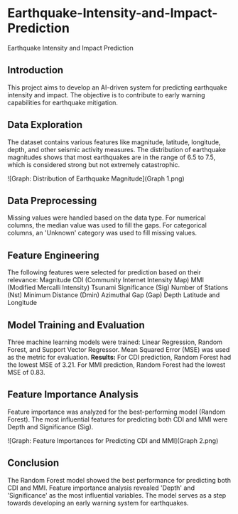 # Earthquake-Intensity-and-Impact-Prediction
Earthquake Intensity and Impact Prediction

## **Introduction**
This project aims to develop an AI-driven system for predicting earthquake intensity and impact. The objective is to contribute to early warning capabilities for earthquake mitigation.

## **Data Exploration**
The dataset contains various features like magnitude, latitude, longitude, depth, and other seismic activity measures. The distribution of earthquake magnitudes shows that most earthquakes are in the range of 6.5 to 7.5, which is considered strong but not extremely catastrophic.

![Graph: Distribution of Earthquake Magnitude](Graph 1.png)

## **Data Preprocessing**
Missing values were handled based on the data type.
For numerical columns, the median value was used to fill the gaps.
For categorical columns, an 'Unknown' category was used to fill missing values.

## **Feature Engineering**
The following features were selected for prediction based on their relevance:
Magnitude
CDI (Community Internet Intensity Map)
MMI (Modified Mercalli Intensity)
Tsunami
Significance (Sig)
Number of Stations (Nst)
Minimum Distance (Dmin)
Azimuthal Gap (Gap)
Depth
Latitude and Longitude

## **Model Training and Evaluation**
Three machine learning models were trained: Linear Regression, Random Forest, and Support Vector Regressor. Mean Squared Error (MSE) was used as the metric for evaluation.
**Results:**
For CDI prediction, Random Forest had the lowest MSE of 3.21.
For MMI prediction, Random Forest had the lowest MSE of 0.83.

## **Feature Importance Analysis**
Feature importance was analyzed for the best-performing model (Random Forest). The most influential features for predicting both CDI and MMI were Depth and Significance (Sig).

![Graph: Feature Importances for Predicting CDI and MMI](Graph 2.png)

## **Conclusion**
The Random Forest model showed the best performance for predicting both CDI and MMI. Feature importance analysis revealed 'Depth' and 'Significance' as the most influential variables. The model serves as a step towards developing an early warning system for earthquakes.
